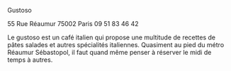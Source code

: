 Gustoso

55 Rue Réaumur 
75002 Paris
09 51 83 46 42

Le gustoso est un café italien qui propose une multitude de recettes de pâtes salades et autres spécialités italiennes.
Quasiment au pied du métro Réaumur Sébastopol, il faut quand même penser à réserver le midi de temps à autres.
